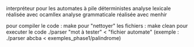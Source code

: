 interpréteur pour les automates à pile déterministes
analyse lexicale réalisée avec ocamllex
analyse grammaticale réalisée avec menhir

pour compiler le code : make
pour "nettoyer" les fichiers : make clean
pour executer le code ./parser "mot à tester" < "fichier automate"
(exemple : ./parser abcba < exemples_phase1/palindrome)
